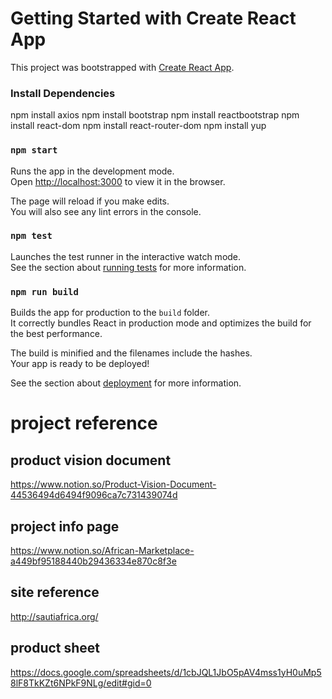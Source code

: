 # Getting Started with Create React App

This project was bootstrapped with [Create React App](https://github.com/facebook/create-react-app).

### Install Dependencies
npm install axios
npm install bootstrap
npm install reactbootstrap
npm install react-dom
npm install react-router-dom
npm install yup
### `npm start`

Runs the app in the development mode.\
Open [http://localhost:3000](http://localhost:3000) to view it in the browser.

The page will reload if you make edits.\
You will also see any lint errors in the console.

### `npm test`

Launches the test runner in the interactive watch mode.\
See the section about [running tests](https://facebook.github.io/create-react-app/docs/running-tests) for more information.

### `npm run build`

Builds the app for production to the `build` folder.\
It correctly bundles React in production mode and optimizes the build for the best performance.

The build is minified and the filenames include the hashes.\
Your app is ready to be deployed!

See the section about [deployment](https://facebook.github.io/create-react-app/docs/deployment) for more information.





# project reference

## product vision document 
https://www.notion.so/Product-Vision-Document-44536494d6494f9096ca7c731439074d


## project info page
https://www.notion.so/African-Marketplace-a449bf95188440b29436334e870c8f3e


## site reference
http://sautiafrica.org/

## product sheet
https://docs.google.com/spreadsheets/d/1cbJQL1JbO5pAV4mss1yH0uMp58lF8TkKZt6NPkF9NLg/edit#gid=0
